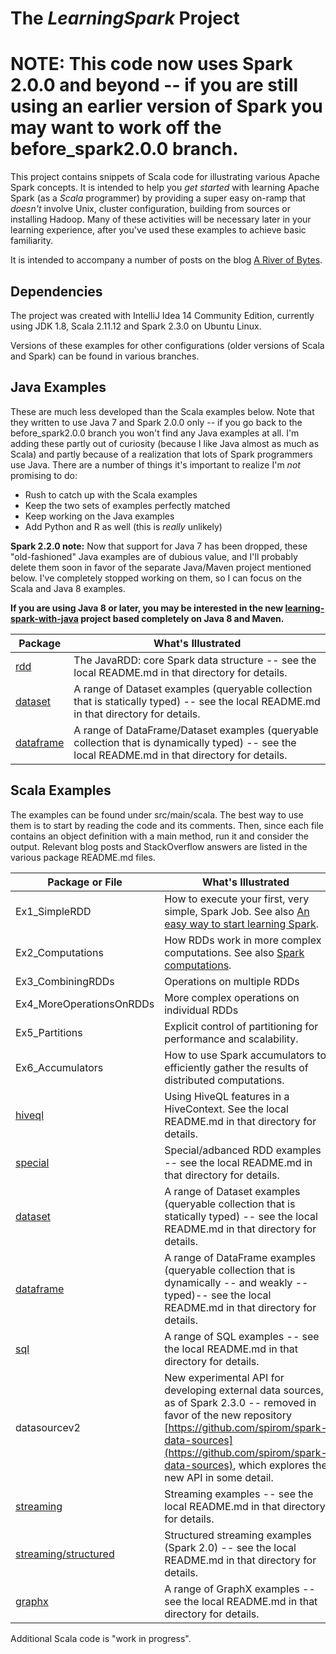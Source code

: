 # The _LearningSpark_ Project

# NOTE: This code now uses Spark 2.0.0 and beyond -- if you are still using an earlier version of Spark you may want to work off the before_spark2.0.0 branch.

This project contains snippets of Scala code for illustrating various
Apache Spark concepts. It is
intended to help you _get started_ with learning Apache Spark (as a _Scala_ programmer) by providing a super easy on-ramp that _doesn't_ involve Unix, cluster configuration, building from sources or
installing Hadoop. Many of these activities will be necessary later in your
learning experience, after you've used these examples to achieve basic familiarity.

It is intended to accompany a number of posts on the blog
[A River of Bytes](http://www.river-of-bytes.com).

## Dependencies

The project was created with IntelliJ Idea 14 Community Edition,
currently using JDK 1.8, Scala 2.11.12 and Spark 2.3.0 on Ubuntu Linux.

Versions of these examples for other configurations (older versions of Scala and Spark) can be
found in various branches.

## Java Examples

These are much less developed than the Scala examples below.
Note that they written to use Java 7 and Spark 2.0.0 only -- if you go back to the before_spark2.0.0 branch
you won't find any Java examples at all. I'm adding these partly out of curiosity (because I like Java
almost as much as Scala) and partly because of a realization that lots of Spark programmers use Java.
There are a number of things it's important to realize I'm *not* promising to do:
* Rush to catch up with the Scala examples
* Keep the two sets of examples perfectly matched
* Keep working on the Java examples
* Add Python and R as well (this is _really_ unlikely)

**Spark 2.2.0 note:** Now that support for Java 7 has been dropped, these "old-fashioned" Java examples are of
dubious value, and I'll probably delete them soon in favor of the separate Java/Maven project mentioned below.
I've completely stopped working on them, so I can focus on the Scala and Java 8 examples.

**If you are using Java 8 or later, you may be interested in the new
[learning-spark-with-java](https://github.com/spirom/learning-spark-with-java)
project based completely on Java 8 and Maven.**

| Package | What's Illustrated    |
|---------|-----------------------|
| [rdd](src/main/java/rdd) | The JavaRDD: core Spark data structure -- see the local README.md in that directory for details. |
| [dataset](src/main/java/dataset) | A range of Dataset examples (queryable collection that is statically typed) -- see the local README.md in that directory for details. |
| [dataframe](src/main/java/dataframe) | A range of DataFrame/Dataset<Row> examples (queryable collection that is dynamically typed) -- see the local README.md in that directory for details. |


## Scala Examples

The examples can be found under src/main/scala. The best way to use them is to start by reading the code and its comments. Then, since each file contains an object definition with a main method, run it and consider the output. Relevant blog posts and StackOverflow answers are listed in the various package README.md files.

| Package or File                  | What's Illustrated    |
|---------------------------------|-----------------------|
|          Ex1_SimpleRDD         | How to execute your first, very simple, Spark Job. See also [An easy way to start learning Spark](http://www.river-of-bytes.com/2014/11/an-easy-way-to-start-learning-spark.html).
|          Ex2_Computations      | How RDDs work in more complex computations. See also [Spark computations](http://www.river-of-bytes.com/2014/11/spark-computations.html). |
|          Ex3_CombiningRDDs     | Operations on multiple RDDs |
|          Ex4_MoreOperationsOnRDDs | More complex operations on individual RDDs |
|          Ex5_Partitions        | Explicit control of partitioning for performance and scalability. |
|          Ex6_Accumulators | How to use Spark accumulators to efficiently gather the results of distributed computations. |
| [hiveql](src/main/scala/hiveql)  | Using HiveQL features in a HiveContext. See the local README.md in that directory for details. |
| [special](src/main/scala/special) | Special/adbanced RDD examples -- see the local README.md in that directory for details. |
| [dataset](src/main/scala/dataset) | A range of Dataset examples (queryable collection that is statically typed) -- see the local README.md in that directory for details. |
| [dataframe](src/main/scala/dataframe) | A range of DataFrame examples (queryable collection that is dynamically -- and weakly -- typed)-- see the local README.md in that directory for details. |
| [sql](src/main/scala/sql) | A range of SQL examples -- see the local README.md in that directory for details.  |
| datasourcev2 | New experimental API for developing external data sources, as of Spark 2.3.0 -- removed in favor of the new repository [https://github.com/spirom/spark-data-sources](https://github.com/spirom/spark-data-sources), which explores the new API in some detail. |
| [streaming](src/main/scala/streaming) | Streaming examples -- see the local README.md in that directory for details.  |
| [streaming/structured](src/main/scala/streaming/structured) | Structured streaming examples (Spark 2.0) -- see the local README.md in that directory for details.  |
| [graphx](src/main/scala/graphx) | A range of GraphX examples -- see the local README.md in that directory for details. |


Additional Scala code is "work in progress". 
